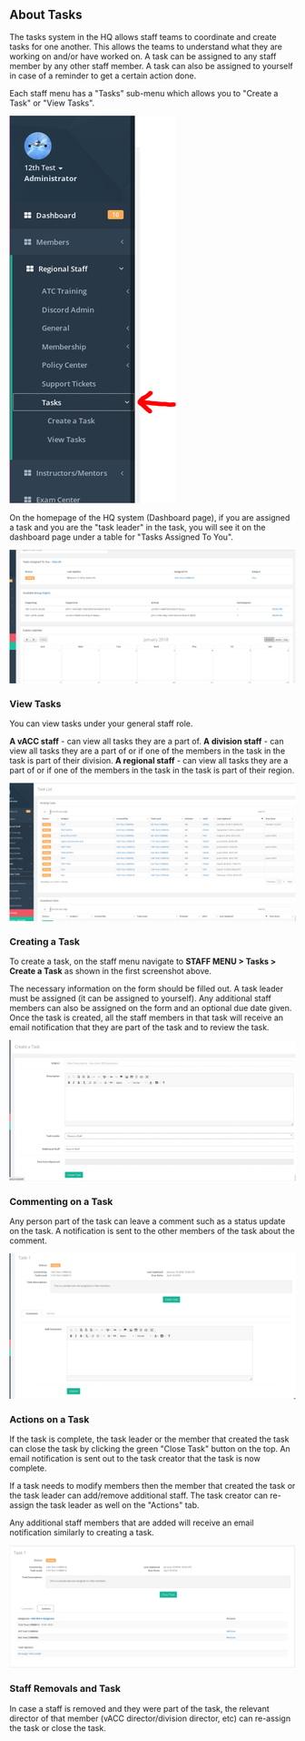 ## About Tasks
The tasks system in the HQ allows staff teams to coordinate and create tasks for one another. This allows the teams to understand what they are working on and/or have worked on. A task can be assigned to any staff member by any other staff member. A task can also be assigned to yourself in case of a reminder to get a certain action done.

Each staff menu has a "Tasks" sub-menu which allows you to "Create a Task" or "View Tasks".

![](/assets/tasks6.PNG)

On the homepage of the HQ system (Dashboard page), if you are assigned a task and you are the "task leader" in the task, you will see it on the dashboard page under a table for "Tasks Assigned To You".

![](/assets/tasks1.PNG)

### View Tasks
You can view tasks under your general staff role.

**A vACC staff** - can view all tasks they are a part of.
**A division staff** - can view all tasks they are a part of or if one of the members in the task in the task is part of their division.
**A regional staff** - can view all tasks they are a part of or if one of the members in the task in the task is part of their region.

![](/assets/tasks2.PNG)

### Creating a Task
To create a task, on the staff menu navigate to **STAFF MENU > Tasks > Create a Task** as shown in the first screenshot above.

The necessary information on the form should be filled out. A task leader must be assigned (it can be assigned to yourself). Any additional staff members can also be assigned on the form and an optional due date given. Once the task is created, all the staff members in that task will receive an email notification that they are part of the task and to review the task.

![](/assets/tasks3.PNG)

### Commenting on a Task
Any person part of the task can leave a comment such as a status update on the task. A notification is sent to the other members of the task about the comment.

![](/assets/tasks4.PNG)

### Actions on a Task
If the task is complete, the task leader or the member that created the task can close the task by clicking the green "Close Task" button on the top. An email notification is sent out to the task creator that the task is now complete.

If a task needs to modify members then the member that created the task or the task leader can add/remove additional staff. The task creator can re-assign the task leader as well on the "Actions" tab.

Any additional staff members that are added will receive an email notification similarly to creating a task.

![](/assets/tasks5.PNG)

### Staff Removals and Task
In case a staff is removed and they were part of the task, the relevant director of that member (vACC director/division director, etc) can re-assign the task or close the task.
